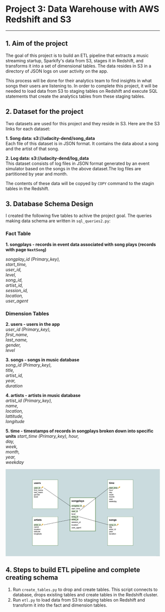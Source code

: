 # Project 3: Data Warehouse with AWS Redshift and S3
--------------
## 1. Aim of the project

The goal of this project is to build an ETL pipeline that extracts a music streaming startup, Sparkify's data from S3, stages it in Redshift, and transforms it into a set of dimensional tables. The data resides in S3 in a directory of JSON logs on user activity on the app. 

This process will be done for their analytics team to find insights in what songs their users are listening to. 
In order to complete this project, it will be needed to load data from S3 to staging tables on Redshift and execute SQL statements that create the analytics tables from these staging tables.

## 2. Dataset for the project
Two datasets are used for this project and they reside in S3. 
Here are the S3 links for each dataset:

**1. Song data: s3://udacity-dend/song_data**  
Each file of this dataset is in JSON format. It contains the data about a song and the artist of that song. 

**2. Log data: s3://udacity-dend/log_data**  
This dataset consists of log files in JSON format generated by an event simulator based on the songs in the above dataset.The log files are partitioned by year and month.

The contents of these data will be copyed by `COPY` command to the stagin tables in the Redshift. 

## 3. Database Schema Design

I created the following five tables to achive the project goal.  The queries making data schema are written in `sql_queries2.py`:  

### Fact Table

**1. songplays - records in event data associated with song plays (records with page `NextSong`)**

*songplay_id (Primary_key),  
start_time,  
user_id,  
level,  
song_id,  
artist_id,  
session_id,  
location,  
user_agent*  

### Dimension Tables
**2. users - users in the app**  
*user_id (Primary_key),  
first_name,  
last_name,  
gender,  
level*

**3. songs - songs in music database**  
*song_id (Primary_key),  
title,  
artist_id,  
year,  
duration*


**4. artists - artists in music database**  
*artist_id (Primary_key),  
name,  
location,  
lattitude,  
longitude*


**5. time - timestamps of records in songplays broken down into specific units**
*start_time (Primary_key),
hour,  
day,  
week,  
month,  
year,  
weekday*

![design](./databaseschemadesign.png)
 
## 4. Steps to build ETL pipeline and complete creating schema 

1. Run `create_tables.py` to drop and create tables.  This script connects to database, drops existing tables and create tables in the Redshift cluster.
2. Run `etl.py` to load data from S3 to staging tables on Redshift and transform it into the fact and dimension tables.



